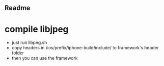 ## Readme

# compile libjpeg
- just run libpeg.sh
- copy headers in /ios/prefix/iphone-build/include/ to framework's header folder
- then you can use the framework
